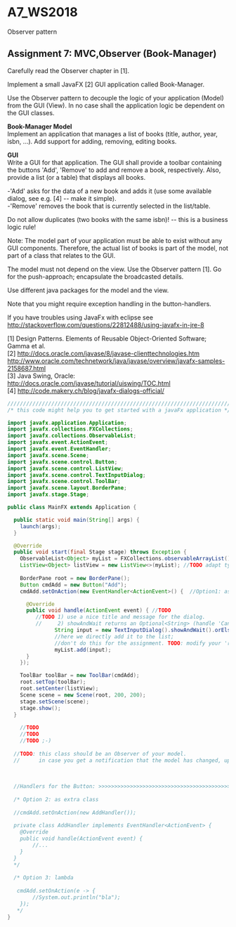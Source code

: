 # A7_WS2018
Observer pattern

Assignment 7: MVC,Observer (Book-Manager)
----------------------------------------------

Carefully read the Observer chapter in [1].

Implement a small JavaFX [2] GUI application called Book-Manager.

Use the Observer pattern to decouple the logic of your application (Model) from the GUI (View).
In no case shall the application logic be dependent on the GUI classes.


**Book-Manager Model**  
Implement an application that manages a list of books (title, author, year, isbn, ...). 
Add support for adding, removing, editing books.

**GUI**  
Write a GUI for that application. 
The GUI shall provide a toolbar containing the buttons 'Add', 'Remove' to add and remove a book, respectively.
Also, provide a list (or a table) that displays all books.

-'Add' asks for the data of a new book and adds it (use some available dialog, see e.g. [4] -- make it simple).  
-'Remove' removes the book that is currently selected in the list/table.

Do not allow duplicates (two books with the same isbn)!  -- this is a business logic rule!

Note: The model part of your application must be able to exist without any GUI components.
Therefore, the actual list of books is part of the model, not part of a class that relates to the GUI.

The model must not depend on the view. Use the Observer pattern [1]. 
Go for the push-approach; encapsulate the broadcasted details.

Use different java packages for the model and the view.

Note that you might require exception handling in the button-handlers.

If you have troubles using JavaFx with eclipse see http://stackoverflow.com/questions/22812488/using-javafx-in-jre-8

[1] Design Patterns. Elements of Reusable Object-Oriented Software; Gamma et al.  
[2] http://docs.oracle.com/javase/8/javase-clienttechnologies.htm  
    http://www.oracle.com/technetwork/java/javase/overview/javafx-samples-2158687.html  
[3] Java Swing, Oracle: http://docs.oracle.com/javase/tutorial/uiswing/TOC.html  
[4] http://code.makery.ch/blog/javafx-dialogs-official/

```java
////////////////////////////////////////////////////////////////////////////////
/* this code might help you to get started with a javaFx application */

import javafx.application.Application;
import javafx.collections.FXCollections;
import javafx.collections.ObservableList;
import javafx.event.ActionEvent;
import javafx.event.EventHandler;
import javafx.scene.Scene;
import javafx.scene.control.Button;
import javafx.scene.control.ListView;
import javafx.scene.control.TextInputDialog;
import javafx.scene.control.ToolBar;
import javafx.scene.layout.BorderPane;
import javafx.stage.Stage;

public class MainFX extends Application {

  public static void main(String[] args) {
    launch(args);   
  }

  @Override
  public void start(final Stage stage) throws Exception {
    ObservableList<Object> myList = FXCollections.observableArrayList(); //TODO adapt type to your needs
    ListView<Object> listView = new ListView<>(myList); //TODO adapt type to your needs
    
    BorderPane root = new BorderPane();
    Button cmdAdd = new Button("Add");
    cmdAdd.setOnAction(new EventHandler<ActionEvent>() {  //Option1: as anonymous class (see below)

      @Override
      public void handle(ActionEvent event) { //TODO
         //TODO 1) use a nice title and message for the dialog. 
      	 //     2) showAndWait returns an Optional<String> (handle 'Cancel' properly)
			   String input = new TextInputDialog().showAndWait().orElse(null); 
			   //here we directly add it to the list; 
			   //don't do this for the assignment. TODO: modify your 'real' model (add a new entry).
			   myList.add(input);
      }
    });

    ToolBar toolBar = new ToolBar(cmdAdd);
    root.setTop(toolBar);
    root.setCenter(listView);
    Scene scene = new Scene(root, 200, 200);
    stage.setScene(scene);
    stage.show();
  }
	
	//TODO
	//TODO
	//TODO ;-)
  
  //TODO: this class should be an Observer of your model. 
  //      in case you get a notification that the model has changed, update the list of your listView (i.e., myList)
  
  
  
  //Handlers for the Button: >>>>>>>>>>>>>>>>>>>>>>>>>>>>>>>>>>>>>>>>>>
  
  /* Option 2: as extra class
  
  //cmdAdd.setOnAction(new AddHandler());
  
  private class AddHandler implements EventHandler<ActionEvent> {
    @Override
    public void handle(ActionEvent event) { 
    	//...
    }
  }
  */
  
  /* Option 3: lambda
    
   cmdAdd.setOnAction(e -> {
    	//System.out.println("bla");
    });
   */
}

```
